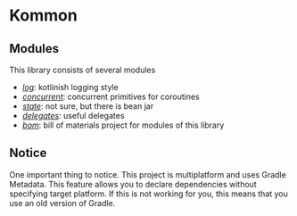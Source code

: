 Kommon
=====================================================

Modules
-----------------------------------------------------

This library consists of several modules
- [*log*](modules/log/README.md): kotlinish logging style
- [*concurrent*](modules/concurrent/README.md): concurrent primitives for coroutines
- [*state*](modules/concurrent/README.md): not sure, but there is bean jar
- [*delegates*](modules/concurrent/README.md): useful delegates
- [*bom*](modules/bom/README.md): bill of materials project for modules of this library

Notice
-----------------------------------------------------

One important thing to notice. This project is multiplatform and uses Gradle
Metadata. This feature allows you to declare dependencies without specifying
target platform. If this is not working for you, this means that you use an
old version of Gradle.
